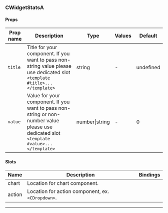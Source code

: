### CWidgetStatsA

#### Props

| Prop name          | Description                                                                                                                              | Type           | Values | Default   |
| ------------------ | ---------------------------------------------------------------------------------------------------------------------------------------- | -------------- | ------ | --------- |
| <code>title</code> | Title for your component. If you want to pass non-string value please use dedicated slot `<template #title>...</template>`               | string         | -      | undefined |
| <code>value</code> | Value for your component. If you want to pass non-string or non-number value please use dedicated slot `<template #value>...</template>` | number\|string | -      | 0         |

#### Slots

| Name   | Description                                       | Bindings |
| ------ | ------------------------------------------------- | -------- |
| chart  | Location for chart component.                     |          |
| action | Location for action component, ex. `<CDropdown>`. |          |

---
